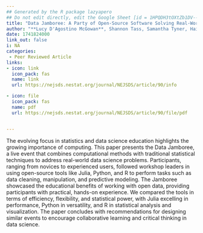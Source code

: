 ```yaml
---
## Generated by the R package lazyapero
## Do not edit directly, edit the Google Sheet [id = 1HPQDH3tOXtZb1DV--8wR9CKAzUz5aywWc2vM3OQ5SrU]
title: "Data Jamboree: A Party of Open-Source Software Solving Real-World Data Science Problems"
author: "**Lucy D'Agostino McGowan**, Shannon Tass, Samantha Tyner, HaiYing Wang, Jun Yan"
date: 1741824000
link_out: false
i: NA
categories:
 - Peer Reviewed Article
links:
- icon: link
  icon_pack: fas
  name: link
  url: https://nejsds.nestat.org/journal/NEJSDS/article/90/info

- icon: file
  icon_pack: fas
  name: pdf
  url: https://nejsds.nestat.org/journal/NEJSDS/article/90/file/pdf


---
```


The evolving focus in statistics and data science education highlights the growing importance of computing. This paper presents the Data Jamboree, a live event that combines computational methods with traditional statistical techniques to address real-world data science problems. Participants, ranging from novices to experienced users, followed workshop leaders in using open-source tools like Julia, Python, and R to perform tasks such as data cleaning, manipulation, and predictive modeling. The Jamboree showcased the educational benefits of working with open data, providing participants with practical, hands-on experience. We compared the tools in terms of efficiency, flexibility, and statistical power, with Julia excelling in performance, Python in versatility, and R in statistical analysis and visualization. The paper concludes with recommendations for designing similar events to encourage collaborative learning and critical thinking in data science.

